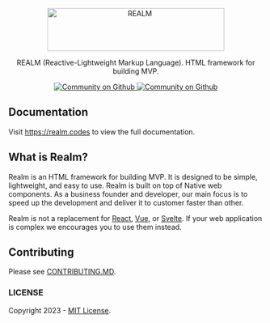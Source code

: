<p align="center">
  <a href="https://realm.codes" target="_blank">
    <picture>
      <source media="(prefers-color-scheme: dark)" srcset="https://raw.githubusercontent.com/realmorg/realm/HEAD/.github/dark-logo.png">
      <source media="(prefers-color-scheme: light)" srcset="https://raw.githubusercontent.com/realmorg/realm/HEAD/.github/light-logo.png">
      <img alt="REALM" src="https://raw.githubusercontent.com/realmorg/realm/HEAD/.github/light-logo.png" width="350" height="85" style="max-width: 100%;">
    </picture>
  </a>
</p>

<p align="center">
  REALM (Reactive-Lightweight Markup Language). HTML framework for building MVP.
</p>

<p align="center">
  <a aria-label="License" href="https://github.com/realmorg/realm/blob/master/LICENSE">
    <img alt="Community on Github" src="https://img.shields.io/badge/LICENSE-blue.svg?style=for-the-badge&labelColor=blue&logoWidth=20">
  </a>
  <a aria-label="Community on Github" href="https://github.com/realmorg/realm/discussions">
    <img alt="Community on Github" src="https://img.shields.io/badge/Community-hotpink.svg?style=for-the-badge&labelColor=000000&logoWidth=20">
  </a>
</p>

## Documentation
Visit https://realm.codes to view the full documentation.

## What is Realm?
Realm is an HTML framework for building MVP. It is designed to be simple, lightweight, and easy to use. Realm is built on top of Native web components. As a business founder and developer, our main focus is to speed up the development and deliver it to customer faster than other.

Realm is not a replacement for [React](https://react.dev), [Vue](https://vuejs.org/), or [Svelte](https://svelte.dev). If your web application is complex we encourages you to use them instead. 

## Contributing
Please see [CONTRIBUTING.MD](https://github.com/realmorg/realm/blob/.github/CONTRIBUTING.md).

### LICENSE
Copyright 2023 - [MIT License](https://github.com/realmorg/realm/blob/master/LICENSE).
